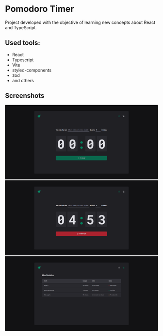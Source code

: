 # Pomodoro Timer

Project developed with the objective of learning new concepts about React and TypeScript.

## Used tools:
- React
- Typescript
- Vite
- styled-components
- zod
- and others

## Screenshots
![Homepage](/src/assets/home.png?raw=true "Homepage")
![Homepage](/src/assets/em-andamento.png?raw=true "Homepage")
![Homepage](/src/assets/historico.png?raw=true "Homepage")
